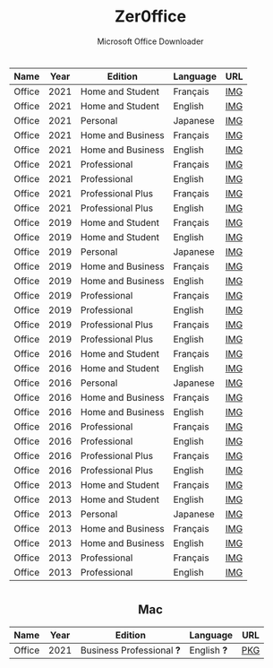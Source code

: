 <div align="center">
  <h1>Zer0ffice</h1>
  <p>Microsoft Office Downloader</p>

#

  | Name | Year | Edition | Language | URL |
  |------|------|---------|----------|-----|
  | Office | 2021 | Home and Student | Français | <a href="https://officecdn.microsoft.com/db/492350F6-3A01-4F97-B9C0-C7C6DDF67D60/media/fr-FR/HomeStudent2021Retail.img">IMG</a> |
  | Office | 2021 | Home and Student | English | <a href="https://officecdn.microsoft.com/db/492350F6-3A01-4F97-B9C0-C7C6DDF67D60/media/en-US/HomeStudent2021Retail.img">IMG</a> |
  | Office | 2021 | Personal | Japanese | <a href="https://officecdn.microsoft.com/db/492350F6-3A01-4F97-B9C0-C7C6DDF67D60/media/ja-JP/Personal2021Retail.img">IMG</a> |
  | Office | 2021 | Home and Business | Français | <a href="https://officecdn.microsoft.com/db/492350F6-3A01-4F97-B9C0-C7C6DDF67D60/media/fr-FR/HomeBusiness2021Retail.img">IMG</a> |
  | Office | 2021 | Home and Business | English | <a href="https://officecdn.microsoft.com/db/492350F6-3A01-4F97-B9C0-C7C6DDF67D60/media/en-US/HomeBusiness2021Retail.img">IMG</a> |
  | Office | 2021 | Professional | Français | <a href="https://officecdn.microsoft.com/db/492350F6-3A01-4F97-B9C0-C7C6DDF67D60/media/fr-FR/Professional2021Retail.img">IMG</a> |
  | Office | 2021 | Professional | English | <a href="https://officecdn.microsoft.com/db/492350F6-3A01-4F97-B9C0-C7C6DDF67D60/media/en-US/Professional2021Retail.img">IMG</a> |
  | Office | 2021 | Professional Plus | Français | <a href="https://officecdn.microsoft.com/db/492350F6-3A01-4F97-B9C0-C7C6DDF67D60/media/fr-FR/ProPlus2021Retail.img">IMG</a> |
  | Office | 2021 | Professional Plus | English | <a href="https://officecdn.microsoft.com/db/492350F6-3A01-4F97-B9C0-C7C6DDF67D60/media/en-US/ProPlus2021Retail.img">IMG</a> |
  | Office | 2019 | Home and Student | Français | <a href="https://officecdn.microsoft.com/db/492350F6-3A01-4F97-B9C0-C7C6DDF67D60/media/fr-FR/HomeStudent2019Retail.img">IMG</a> |
  | Office | 2019 | Home and Student | English | <a href="https://officecdn.microsoft.com/db/492350F6-3A01-4F97-B9C0-C7C6DDF67D60/media/en-US/HomeStudent2019Retail.img">IMG</a> |
  | Office | 2019 | Personal | Japanese | <a href="https://officecdn.microsoft.com/db/492350F6-3A01-4F97-B9C0-C7C6DDF67D60/media/ja-JP/Personal2019Retail.img">IMG</a> |
  | Office | 2019 | Home and Business | Français | <a href="https://officecdn.microsoft.com/db/492350F6-3A01-4F97-B9C0-C7C6DDF67D60/media/fr-FR/HomeBusiness2019Retail.img">IMG</a> |
  | Office | 2019 | Home and Business | English | <a href="https://officecdn.microsoft.com/db/492350F6-3A01-4F97-B9C0-C7C6DDF67D60/media/en-US/HomeBusiness2019Retail.img">IMG</a> |
  | Office | 2019 | Professional | Français | <a href="https://officecdn.microsoft.com/db/492350F6-3A01-4F97-B9C0-C7C6DDF67D60/media/fr-FR/Professional2019Retail.img">IMG</a> |
  | Office | 2019 | Professional | English | <a href="https://officecdn.microsoft.com/db/492350F6-3A01-4F97-B9C0-C7C6DDF67D60/media/en-US/Professional2019Retail.img">IMG</a> |
  | Office | 2019 | Professional Plus | Français | <a href="https://officecdn.microsoft.com/db/492350F6-3A01-4F97-B9C0-C7C6DDF67D60/media/en-US/ProPlus2019Retail.img">IMG</a> |
  | Office | 2019 | Professional Plus | English | <a href="https://officecdn.microsoft.com/db/492350F6-3A01-4F97-B9C0-C7C6DDF67D60/media/en-US/ProPlus2019Retail.img">IMG</a> |
  | Office | 2016 | Home and Student | Français | <a href="https://officecdn.microsoft.com/db/492350F6-3A01-4F97-B9C0-C7C6DDF67D60/media/fr-FR/HomeStudentRetail.img">IMG</a> |
  | Office | 2016 | Home and Student | English | <a href="https://officecdn.microsoft.com/db/492350F6-3A01-4F97-B9C0-C7C6DDF67D60/media/en-US/HomeStudentRetail.img">IMG</a> |
  | Office | 2016 | Personal | Japanese | <a href="https://officecdn.microsoft.com/db/492350F6-3A01-4F97-B9C0-C7C6DDF67D60/media/ja-JP/PersonalRetail.img">IMG</a> |
  | Office | 2016 | Home and Business | Français | <a href="https://officecdn.microsoft.com/db/492350F6-3A01-4F97-B9C0-C7C6DDF67D60/media/fr-FR/HomeBusinessRetail.img">IMG</a> |
  | Office | 2016 | Home and Business | English | <a href="https://officecdn.microsoft.com/db/492350F6-3A01-4F97-B9C0-C7C6DDF67D60/media/en-US/HomeBusinessRetail.img">IMG</a> |
  | Office | 2016 | Professional | Français | <a href="https://officecdn.microsoft.com/db/492350F6-3A01-4F97-B9C0-C7C6DDF67D60/media/fr-FR/ProfessionalRetail.img">IMG</a> |
  | Office | 2016 | Professional | English | <a href="https://officecdn.microsoft.com/db/492350F6-3A01-4F97-B9C0-C7C6DDF67D60/media/en-US/ProfessionalRetail.img">IMG</a> |
  | Office | 2016 | Professional Plus | Français | <a href="https://officecdn.microsoft.com/db/492350F6-3A01-4F97-B9C0-C7C6DDF67D60/media/fr-FR/ProPlusRetail.img">IMG</a> |
  | Office | 2016 | Professional Plus | English | <a href="https://officecdn.microsoft.com/db/492350F6-3A01-4F97-B9C0-C7C6DDF67D60/media/en-US/ProPlusRetail.img">IMG</a> |
  | Office | 2013 | Home and Student | Français | <a href="https://officeredir.microsoft.com/r/rlidO15C2RMediaDownload?p1=db&p2=fr-FR&p3=HomeStudentRetail">IMG</a> |
  | Office | 2013 | Home and Student | English | <a href="https://officeredir.microsoft.com/r/rlidO15C2RMediaDownload?p1=db&p2=en-US&p3=HomeStudentRetail">IMG</a> |
  | Office | 2013 | Personal | Japanese | <a href="https://officeredir.microsoft.com/r/rlidO15C2RMediaDownload?p1=db&p2=ja-JP&p3=PersonalRetail">IMG</a> |
  | Office | 2013 | Home and Business | Français | <a href="https://officeredir.microsoft.com/r/rlidO15C2RMediaDownload?p1=db&p2=fr-FR&p3=HomeBusinessRetail">IMG</a> |
  | Office | 2013 | Home and Business | English | <a href="https://officeredir.microsoft.com/r/rlidO15C2RMediaDownload?p1=db&p2=en-US&p3=HomeBusinessRetail">IMG</a> |
  | Office | 2013 | Professional | Français | <a href="https://officeredir.microsoft.com/r/rlidO15C2RMediaDownload?p1=db&p2=fr-FR&p3=ProfessionalRetail">IMG</a> |
  | Office | 2013 | Professional | English | <a href="https://officeredir.microsoft.com/r/rlidO15C2RMediaDownload?p1=db&p2=en-US&p3=ProfessionalRetail">IMG</a> |

#

  <h2>Mac</h2>
  
  | Name | Year | Edition | Language | URL |
  |------|------|---------|----------|-----|
  | Office | 2021 | Business Professional **?** | English **?** | <a href="https://officecdnmac.microsoft.com/pr/C1297A47-86C4-4C1F-97FA-950631F94777/MacAutoupdate/Microsoft_Office_16.53.21091200_BusinessPro_Installer.pkg">PKG</a> |

